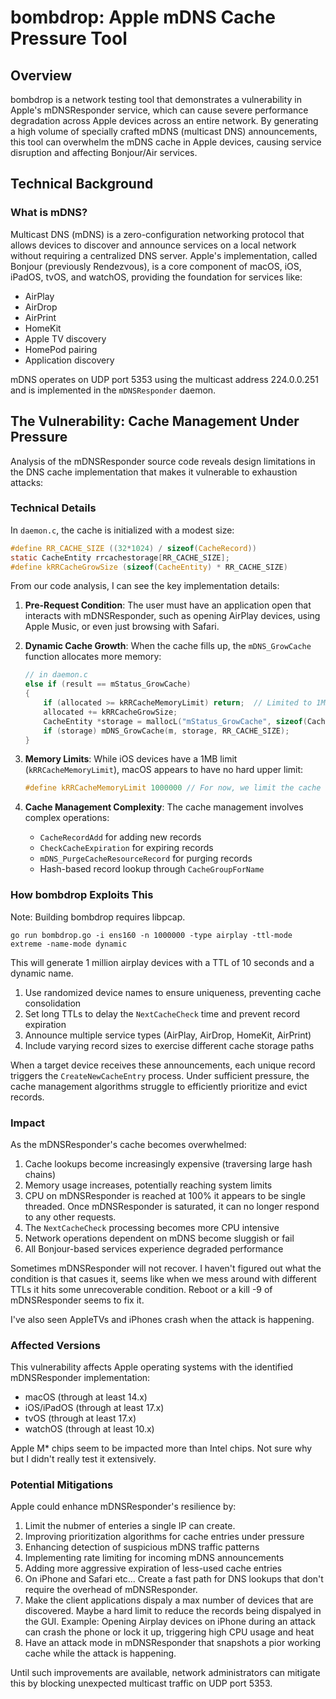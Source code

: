 # bombdrop: Apple mDNS Cache Pressure Tool

## Overview

bombdrop is a network testing tool that demonstrates a vulnerability in Apple's mDNSResponder service, which can cause severe performance degradation across Apple devices across an entire network. By generating a high volume of specially crafted mDNS (multicast DNS) announcements, this tool can overwhelm the mDNS cache in Apple devices, causing service disruption and affecting Bonjour/Air services.

## Technical Background

### What is mDNS?

Multicast DNS (mDNS) is a zero-configuration networking protocol that allows devices to discover and announce services on a local network without requiring a centralized DNS server. Apple's implementation, called Bonjour (previously Rendezvous), is a core component of macOS, iOS, iPadOS, tvOS, and watchOS, providing the foundation for services like:

- AirPlay
- AirDrop
- AirPrint
- HomeKit
- Apple TV discovery
- HomePod pairing
- Application discovery

mDNS operates on UDP port 5353 using the multicast address 224.0.0.251 and is implemented in the `mDNSResponder` daemon.

## The Vulnerability: Cache Management Under Pressure

Analysis of the mDNSResponder source code reveals design limitations in the DNS cache implementation that makes it vulnerable to exhaustion attacks:

### Technical Details

In `daemon.c`, the cache is initialized with a modest size:

```c
#define RR_CACHE_SIZE ((32*1024) / sizeof(CacheRecord))
static CacheEntity rrcachestorage[RR_CACHE_SIZE];
#define kRRCacheGrowSize (sizeof(CacheEntity) * RR_CACHE_SIZE)
```

From our code analysis, I can see the key implementation details:

1. **Pre-Request Condition**: The user must have an application open that interacts with mDNSResponder, such as opening AirPlay devices, using Apple Music, or even just browsing with Safari.

2. **Dynamic Cache Growth**: When the cache fills up, the `mDNS_GrowCache` function allocates more memory:
   ```c
   // in daemon.c
   else if (result == mStatus_GrowCache)
   {
       if (allocated >= kRRCacheMemoryLimit) return;  // Limited to 1MB on iOS devices
       allocated += kRRCacheGrowSize;
       CacheEntity *storage = mallocL("mStatus_GrowCache", sizeof(CacheEntity) * RR_CACHE_SIZE);
       if (storage) mDNS_GrowCache(m, storage, RR_CACHE_SIZE);
   }
   ```

3. **Memory Limits**: While iOS devices have a 1MB limit (`kRRCacheMemoryLimit`), macOS appears to have no hard upper limit:
   ```c
   #define kRRCacheMemoryLimit 1000000 // For now, we limit the cache to at most 1MB on iOS devices.
   ```

4. **Cache Management Complexity**: The cache management involves complex operations:
   - `CacheRecordAdd` for adding new records
   - `CheckCacheExpiration` for expiring records
   - `mDNS_PurgeCacheResourceRecord` for purging records
   - Hash-based record lookup through `CacheGroupForName`

### How bombdrop Exploits This


Note: Building bombdrop requires libpcap.

```
go run bombdrop.go -i ens160 -n 1000000 -type airplay -ttl-mode extreme -name-mode dynamic
```

This will generate 1 million airplay devices with a TTL of 10 seconds and a dynamic name.

1. Use randomized device names to ensure uniqueness, preventing cache consolidation
2. Set long TTLs to delay the `NextCacheCheck` time and prevent record expiration 
3. Announce multiple service types (AirPlay, AirDrop, HomeKit, AirPrint)
4. Include varying record sizes to exercise different cache storage paths

When a target device receives these announcements, each unique record triggers the `CreateNewCacheEntry` process. Under sufficient pressure, the cache management algorithms struggle to efficiently prioritize and evict records.

### Impact

As the mDNSResponder's cache becomes overwhelmed:

1. Cache lookups become increasingly expensive (traversing large hash chains)
2. Memory usage increases, potentially reaching system limits
3. CPU on mDNSResponder is reached at 100% it appears to be single threaded. Once mDNSResponder is saturated, it can no longer respond to any other requests.
4. The `NextCacheCheck` processing becomes more CPU intensive
5. Network operations dependent on mDNS become sluggish or fail
6. All Bonjour-based services experience degraded performance

Sometimes mDNSResponder will not recover. I haven't figured out what the condition is that casues it, seems like when we mess around with different TTLs it hits some unrecoverable condition. Reboot or a kill -9 of mDNSResponder seems to fix it.

I've also seen AppleTVs and iPhones crash when the attack is happening.


### Affected Versions

This vulnerability affects Apple operating systems with the identified mDNSResponder implementation:

- macOS (through at least 14.x)
- iOS/iPadOS (through at least 17.x) 
- tvOS (through at least 17.x)
- watchOS (through at least 10.x)

Apple M* chips seem to be impacted more than Intel chips. Not sure why but I didn't really test it extensively.

### Potential Mitigations

Apple could enhance mDNSResponder's resilience by:

1. Limit the nubmer of enteries a single IP can create. 
2. Improving prioritization algorithms for cache entries under pressure
3. Enhancing detection of suspicious mDNS traffic patterns
4. Implementing rate limiting for incoming mDNS announcements
5. Adding more aggressive expiration of less-used cache entries
6. On iPhone and Safari etc... Create a fast path for DNS lookups that don't require the overhead of mDNSResponder.
7. Make the client applications dispaly a max number of devices that are discovered. Maybe a hard limit to reduce the records being dispalyed in the GUI. 
Example: Opening Airplay devices on iPhone during an attack can crash the phone or lock it up, triggering high CPU usage and heat
8. Have an attack mode in mDNSResponder that snapshots a pior working cache while the attack is happening. 

Until such improvements are available, network administrators can mitigate this by blocking unexpected multicast traffic on UDP port 5353.
